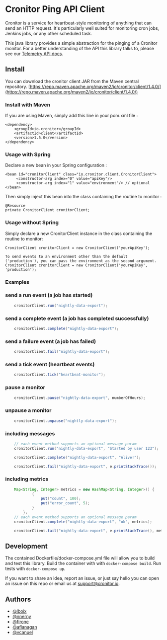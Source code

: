 # Cronitor Ping API Client

Cronitor is a service for heartbeat-style monitoring of anything that can send an HTTP request. It's particularly well suited for monitoring cron jobs, Jenkins jobs, or any other scheduled task.

This java library provides a simple abstraction for the pinging of a Cronitor monitor. For a better understanding of the API this library talks to, please see our [Telemetry API docs](https://cronitor.io/docs/telemetry-api).

## Install
You can download the cronitor client JAR from the Maven central repository.
[https://repo.maven.apache.org/maven2/io/cronitor/client/1.4.0/](https://repo.maven.apache.org/maven2/io/cronitor/client/1.4.0/)

### Install with Maven
If you are using Maven, simply add this line in your pom.xml file :
```
<dependency>
    <groupId>io.cronitor</groupId>
    <artifactId>client</artifactId>
    <version>1.5.0</version>
</dependency>
```

### Usage with Spring

Declare a new bean in your Spring configuration :
```
<bean id="cronitorClient" class="io.cronitor.client.CronitorClient">
     <constructor-arg index="0" value="apiKey"/>
     <constructor-arg index="1" value="environment"/> // optional
</bean>
```

Then simply inject this bean into the class containing the routine to monitor :
```
@Resource
private CronitorClient cronitorClient;
```

### Usage without Spring
Simply declare a new CronitorClient instance in the class containing the routine to monitor:
```
CronitorClient cronitorClient = new CronitorClient('yourApiKey');

To send events to an environment other than the default ('production'), you can pass the environment as the second argument.
CronitorClient cronitorClient = new CronitorClient('yourApiKey', 'production');
```

### Examples

### send a run event (a job has started)
```java
    cronitorClient.run("nightly-data-export");
```

### send a complete event (a job has completed successfully)
```java
    cronitorClient.complete("nightly-data-export");
```

### send a failure event (a job has failed)
```java
    cronitorClient.fail("nightly-data-export");
```

### send a tick event (heartbeat events)
```java
    cronitorClient.tick("heartbeat-monitor");
```

### pause a monitor
```java
    cronitorClient.pause("nightly-data-export", numberOfHours);
```

### unpause a monitor
```java
    cronitorClient.unpause("nightly-data-export");
```

### including messages
```java
    // each event method supports an optional message param
    cronitorClient.run("nightly-data-export", "Started by user 123");

    cronitorClient.complete("nightly-data-export", "Alive!");

    cronitorClient.fail("nightly-data-export", e.printStackTrace());
```

### including metrics
```java
    Map<String, Integer> metrics = new HashMap<String, Integer>() {
            {
                put("count", 100);
                put("error_count", 5);
            }
        };
    // each event method supports an optional message param
    cronitorClient.complete("nightly-data-export", "ok", metrics);

    cronitorClient.fail("nightly-data-export", e.printStackTrace(), metrics);
```

## Development

The contained Dockerfile/docker-compose.yml file will allow you to build and test this library. Build the container with with `docker-compose build`. Run tests with `docker-compose up`.

If you want to share an idea, report an issue, or just say hello you can open an issue on this repo or email us at support@cronitor.io.

## Authors
- [@lboix](https://github.com/lboix)
- [@nnerny](https://github.com/nnerny)
- [@firone](https://github.com/firone)
- [@aflanagan](https://github.com/aflanagan)
- [@vcanuel](https://github.com/vcanuel)

